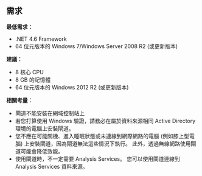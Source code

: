## <a name="requirements"></a>需求
**最低需求：**

* .NET 4.6 Framework
* 64 位元版本的 Windows 7/Windows Server 2008 R2 (或更新版本)

**建議︰**

* 8 核心 CPU
* 8 GB 的記憶體
* 64 位元版本的 Windows 2012 R2 (或更新版本)

**相關考量︰**

* 閘道不能安裝在網域控制站上
* 若您打算使用 Windows 驗證，請務必在屬於資料來源相同 Active Directory 環境的電腦上安裝閘道。
* 您不應在可能關機、進入睡眠狀態或未連線到網際網路的電腦 (例如膝上型電腦) 上安裝閘道，因為閘道無法這些情況下執行。 此外，透過無線網路使用閘道可能會降低效能。
* 使用閘道時，不一定需要 Analysis Services。 您可以使用閘道連線到 Analysis Services 資料來源。

